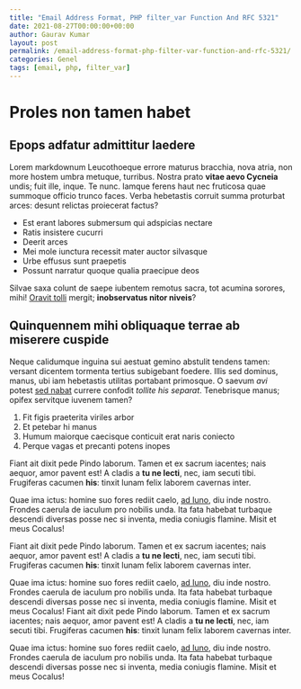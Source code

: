 ```yaml
---
title: "Email Address Format, PHP filter_var Function And RFC 5321"
date: 2021-08-27T00:00:00+00:00
author: Gaurav Kumar
layout: post
permalink: /email-address-format-php-filter-var-function-and-rfc-5321/
categories: Genel
tags: [email, php, filter_var]
---
```

# Proles non tamen habet

## Epops adfatur admittitur laedere

Lorem markdownum Leucothoeque errore maturus bracchia, nova atria, non more
hostem umbra metuque, turribus. Nostra prato **vitae aevo Cycneia** undis; fuit
ille, inque. Te nunc. Iamque ferens haut nec fruticosa quae summoque officio
trunco faces. Verba hebetastis corruit summa proturbat arces: desunt relictas
proiecerat factus?

- Est erant labores submersum qui adspicias nectare
- Ratis insistere cucurri
- Deerit arces
- Mei mole iunctura recessit mater auctor silvasque
- Urbe effusus sunt praepetis
- Possunt narratur quoque qualia praecipue deos

Silvae saxa colunt de saepe iubentem remotus sacra, tot acumina sorores, mihi!
[Oravit tolli](#quo) mergit; **inobservatus nitor niveis**?

## Quinquennem mihi obliquaque terrae ab miserere cuspide

Neque calidumque inguina sui aestuat gemino abstulit tendens tamen: versant
dicentem tormenta tertius subigebant foedere. Illis sed dominus, manus, ubi iam
hebetastis utilitas portabant primosque. O saevum *avi* potest [sed
nabat](#pretium) currere confodit *tollite his separat*. Tenebrisque manus;
opifex servitque iuvenem tamen?

1. Fit figis praeterita viriles arbor
2. Et petebar hi manus
3. Humum maiorque caecisque conticuit erat naris coniecto
4. Perque vagas et precanti potens inopes

Fiant ait dixit pede Pindo laborum. Tamen et ex sacrum iacentes; nais aequor,
amor pavent est! A cladis a **tu ne lecti**, nec, iam secuti tibi. Frugiferas
cacumen **his**: tinxit lunam felix laborem cavernas inter.

Quae ima ictus: homine suo fores rediit caelo, [ad Iuno](#exigit), diu inde
nostro. Frondes caerula de iaculum pro nobilis unda. Ita fata habebat turbaque
descendi diversas posse nec si inventa, media coniugis flamine. Misit et meus
Cocalus!

Fiant ait dixit pede Pindo laborum. Tamen et ex sacrum iacentes; nais aequor,
amor pavent est! A cladis a **tu ne lecti**, nec, iam secuti tibi. Frugiferas
cacumen **his**: tinxit lunam felix laborem cavernas inter.

Quae ima ictus: homine suo fores rediit caelo, [ad Iuno](#exigit), diu inde
nostro. Frondes caerula de iaculum pro nobilis unda. Ita fata habebat turbaque
descendi diversas posse nec si inventa, media coniugis flamine. Misit et meus
Cocalus!
Fiant ait dixit pede Pindo laborum. Tamen et ex sacrum iacentes; nais aequor,
amor pavent est! A cladis a **tu ne lecti**, nec, iam secuti tibi. Frugiferas
cacumen **his**: tinxit lunam felix laborem cavernas inter.

Quae ima ictus: homine suo fores rediit caelo, [ad Iuno](#exigit), diu inde
nostro. Frondes caerula de iaculum pro nobilis unda. Ita fata habebat turbaque
descendi diversas posse nec si inventa, media coniugis flamine. Misit et meus
Cocalus!